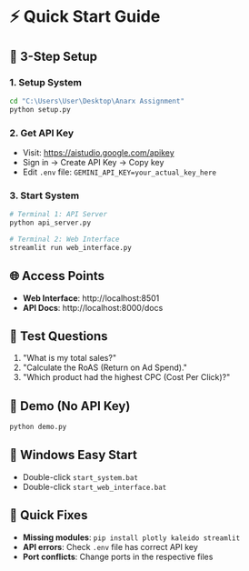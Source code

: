 # ⚡ Quick Start Guide

## 🚀 3-Step Setup

### 1. Setup System
```bash
cd "C:\Users\User\Desktop\Anarx Assignment"
python setup.py
```

### 2. Get API Key
- Visit: https://aistudio.google.com/apikey
- Sign in → Create API Key → Copy key
- Edit `.env` file: `GEMINI_API_KEY=your_actual_key_here`

### 3. Start System
```bash
# Terminal 1: API Server
python api_server.py

# Terminal 2: Web Interface  
streamlit run web_interface.py
```

## 🌐 Access Points
- **Web Interface**: http://localhost:8501
- **API Docs**: http://localhost:8000/docs

## 🧪 Test Questions
1. "What is my total sales?"
2. "Calculate the RoAS (Return on Ad Spend)."
3. "Which product had the highest CPC (Cost Per Click)?"

## 🎯 Demo (No API Key)
```bash
python demo.py
```

## 📱 Windows Easy Start
- Double-click `start_system.bat`
- Double-click `start_web_interface.bat`

## 🔧 Quick Fixes
- **Missing modules**: `pip install plotly kaleido streamlit`
- **API errors**: Check `.env` file has correct API key
- **Port conflicts**: Change ports in the respective files 